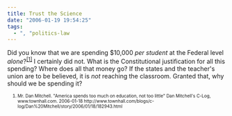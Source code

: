 ```yaml
---
title: Trust the Science
date: "2006-01-19 19:54:25"
tags:
  - ", "politics-law
---
```


<p>Did you know that we are spending $10,000 <em>per student</em> at the Federal level <em>alone</em>?<sup><a href="http://www.townhall.com/blogs/c-log/Dan%20Mitchell/story/2006/01/18/182943.html" title="America spends too much on education, not too little">[1]</a></sup> I certainly did not.  What is the Constitutional justification for all this spending?  Where does all that money go?  If the states and the teacher's union are to be believed, it is <em>not</em> reaching the classroom.  Granted that, why should we be spending it?</p>  <ol><font size="-2"><li><font size="-2">Mr. Dan Mitchell.  "America spends too much on education, not too little" Dan Mitchell's C-Log, www.townhall.com. 2006-01-18 http://www.townhall.com/blogs/c-log/Dan%20Mitchell/story/2006/01/18/182943.html </font></li></font></ol>

